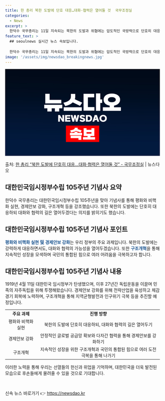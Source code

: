 ```yaml
---
title: 한 총리 북한 도발에 단호 대응…대화·협력은 열어둘 것  국무조정실
categories:
  - News
excerpt: >
  한덕수 국무총리는 11일 지속되는 북한의 도발과 위협에는 압도적인 국방력으로 단호히 대응하되, 대화와 협력의…
feature_text: >
  ## seoulnews 실시간 뉴스 속보입니다.

  한덕수 국무총리는 11일 지속되는 북한의 도발과 위협에는 압도적인 국방력으로 단호히 대응하되, 대화와 협력의…
image: '/assets/img/newsdao_breakingnews.jpg'
---
```


![뉴스다오 속보](/assets/img/newsdao_breakingnews.jpg)

<p>출처: <a href="https://newsdao.kr/3570" rel="dofollow">한 총리 “북한 도발에 단호히 대응…대화·협력은 열어둘 것”   - 국무조정실</a> | 뉴스다오</p>

<h2 data-ke-size="size26">대한민국임시정부수립 105주년 기념사 요약</h2>
<p data-ke-size="size16">한덕수 국무총리는 대한민국임시정부수립 105주년을 맞아 기념사를 통해 평화와 비핵화 실현, 경제안보 강화, 구조개혁 등을 강조했습니다. 또한 북한의 도발에는 단호히 대응하되 대화와 협력의 길은 열어두겠다는 의지를 밝히기도 했습니다.</p>

<h2 data-ke-size="size26">대한민국임시정부수립 105주년 기념사 포인트</h2>
<p data-ke-size="size16"><b><span style="color: #1a5490;">평화와 비핵화 실현</span></b> <b><span style="background-color: #21538527; color: #1a5490;">및</span></b> <b><span style="color: #1a5490;">경제안보 강화</span></b>는 우리 정부의 주요 과제입니다. 북한의 도발에는 강력하게 대응하면서도, 대화와 협력의 가능성을 열어두겠습니다. 또한 <b><span style="color: #1a5490;">구조개혁</span></b>을 통해 지속적인 성장을 모색하며 국민의 통합된 힘으로 여러 어려움을 극복하고자 합니다.</p>

<h2 data-ke-size="size26">대한민국임시정부수립 105주년 기념사 내용</h2>
<p data-ke-size="size16">1919년 4월 11일 대한민국 임시정부가 탄생했으며, 이후 27년간 독립운동을 이끌며 민족의 자주독립을 위해 투쟁해왔습니다. 경제안보 강화를 위해 전략산업을 육성하고 체감경기 회복에 노력하며, 구조개혁을 통해 지역균형발전과 인구위기 극복 등을 추진할 예정입니다.</p>

<table>
	<tr>
		<td style="text-align: center;"><b>주요 과제</b></td>
		<td style="text-align: center;"><b>진행 방향</b></td>
	</tr>
	<tr>
		<td style="text-align: center;">평화와 비핵화 실현</td>
		<td style="text-align: center;">북한의 도발에 단호히 대응하되, 대화와 협력의 길은 열어두기</td>
	</tr>
	<tr>
		<td style="text-align: center;">경제안보 강화</td>
		<td style="text-align: center;">안정적인 글로벌 공급망 확보와 다자간 협력을 통해 경제안보를 강화하기</td>
	</tr>
	<tr>
		<td style="text-align: center;">구조개혁</td>
		<td style="text-align: center;">지속적인 성장을 위한 구조개혁과 국민의 통합된 힘으로 여러 도전 극복을 통해 나가기</td>
	</tr>
</table>

<p data-ke-size="size16">이러한 노력을 통해 우리는 선열들의 헌신과 위업을 기억하며, 대한민국을 더욱 발전된 모습으로 후손들에게 물려줄 수 있을 것으로 기대합니다.</p>

<p data-ke-size="size16">&nbsp;</p> 

신속 뉴스 바로가기 👉 <a href="https://newsdao.kr" rel="dofollow">https://newsdao.kr</a>


